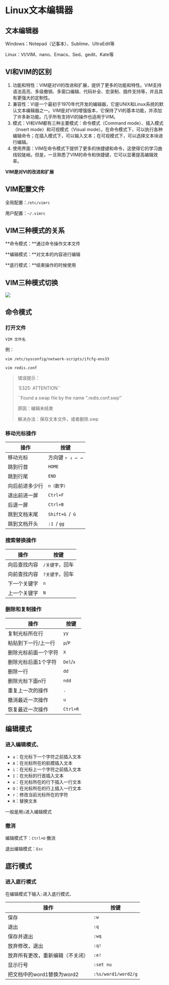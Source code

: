 # 

# Linux文本编辑器  

## 文本编辑器

Windows：Notepad（记事本）、Sublime、UltraEdit等

Linux：VI/VIM、nano、Emacs、Sed、gedit、Kate等  

## VI和VIM的区别

1. 功能和特性：VIM是对VI的改进和扩展，提供了更多的功能和特性。VIM支持语法高亮、多级撤销、多窗口编辑、代码补全、宏录制、插件支持等，并且具有更强大的定制性。
2. 兼容性：VI是一个最初于1970年代开发的编辑器，它是UNIX和Linux系统的默认文本编辑器之一。VIM是对VI的增强版本，它保持了VI的基本功能，并添加了许多新功能。几乎所有支持VI的操作也适用于VIM。
3. 模式：VI和VIM都有三种主要模式：命令模式（Command mode）、插入模式（Insert mode）和可视模式（Visual mode）。在命令模式下，可以执行各种编辑命令；在插入模式下，可以输入文本；在可视模式下，可以选择文本块进行编辑。
4. 使用界面：VIM在命令模式下提供了更多的快捷键和命令，这使得它的学习曲线较陡峭。但是，一旦熟悉了VIM的命令和快捷键，它可以显著提高编辑效率。

**VIM是对VI的改进和扩展**

## VIM配置文件

全局配置：`/etc/vimrc`

用户配置：`~/.vimrc  `

## VIM三种模式的关系

**命令模式：**通过命令操作文本文件

**编辑模式：**对文本的内容进行编辑

**底行模式：**结束操作的时候使用  

## VIM三种模式切换  

![](https://pic.imgdb.cn/item/64a636691ddac507cc46d583.jpg)

## 命令模式

### 打开文件

`VIM 文件名  `

例：

```
vim /etc/sysconfig/network-scripts/ifcfg-ens33 

vim redis.conf  
```

> 错误提示：
>
> `E325: ATTENTION``
>
> ``Found a swap file by the name ".redis.conf.swp"`
>
> 原因：编辑未结束
>
> 解决办法：保存文本文件，或者删除.swp

### 移动光标操作

| 操作           | 按键             |
| -------------- | ---------------- |
| 移动光标       | 方向键 `↑ ↓ ← →` |
| 跳到行首       | `HOME`           |
| 跳到行尾       | `END`            |
| 向后前进多少行 | `n（数字）`      |
| 退出前进一屏   | `Ctrl+F`         |
| 后退一屏       | `Ctrl+B`         |
| 跳到文档末尾   | `Shift+G `/` G`  |
| 跳到文档开头   | `:1 `/ `gg`      |

### 搜索替换操作

| 操作         | 按键            |
| ------------ | --------------- |
| 向后查找内容 | `/关键字`，回车 |
| 向前查找内容 | `?关键字`，回车 |
| 下一个关键字 | `n`             |
| 上一个关键字 | `N`             |

### 删除和复制操作

| 操作                 | 按键      |
| -------------------- | --------- |
| 复制光标所在行       | `yy`      |
| 粘贴到下一行/上一行  | `p`/`P`   |
| 删除光标前面一个字符 | `X`       |
| 删除光标后面1个字符  | `Del`/`x` |
| 删除一行             | `dd`      |
| 删除光标下面n行      | `ndd`     |
| 重复上一次的操作     | `.`       |
| 撤消最近一次操作     | `u`       |
| 恢复最近一次操作     | `Ctrl+R`  |

## 编辑模式

### 进入编辑模式、

- `a`：在光标下一个字符之前插入文本
- `A`：在光标所在的航模插入文本
- `i`：在光标上一个字符之前插入文本
- `I`：在光标的行首插入文本
- `o`：在光标所在的行下插入一行文本
- `O`：在光标所在的行上插入一行文本
- `r`：修改当前光标所在的字符
- `R`：替换文本

一般是用`i`进入编辑模式

### 撤消

编辑模式下：`Ctrl+U` 撤消

退出编辑模式：`Esc  `

## 底行模式

### 进入底行模式

在编辑模式下输入`:`进入底行模式、

| 操作                             | 按键                |
| -------------------------------- | ------------------- |
| 保存                             | `:w`                |
| 退出                             | `:q`                |
| 保存并退出                       | `:wq`               |
| 放弃修改，退出                   | `:q!`               |
| 放弃所有更改，重新编辑（不关闭） | `:e!`               |
| 显示行号                         | `:set nu`           |
| 把文档中的word1替换为word2       | `:%s/word1/word2/g` |


